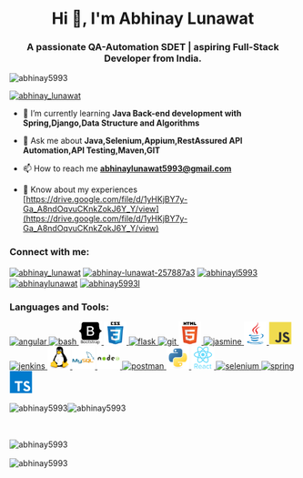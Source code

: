 <h1 align="center">Hi 👋, I'm Abhinay Lunawat</h1>
<h3 align="center">A passionate QA-Automation SDET | aspiring Full-Stack Developer from India.</h3>

<p align="left"> <img src="https://komarev.com/ghpvc/?username=abhinay5993&label=Profile%20views&color=0e75b6&style=flat" alt="abhinay5993" /> </p>

<p align="left"> <a href="https://twitter.com/abhinay_lunawat" target="blank"><img src="https://img.shields.io/twitter/follow/abhinay_lunawat?logo=twitter&style=for-the-badge" alt="abhinay_lunawat" /></a> </p>

- 🌱 I’m currently learning **Java Back-end development with Spring,Django,Data Structure and Algorithms**

- 💬 Ask me about **Java,Selenium,Appium,RestAssured API Automation,API Testing,Maven,GIT**

- 📫 How to reach me **abhinaylunawat5993@gmail.com**

- 📄 Know about my experiences [https://drive.google.com/file/d/1yHKjBY7y-Ga_A8ndOqvuCKnkZokJ6Y_Y/view](https://drive.google.com/file/d/1yHKjBY7y-Ga_A8ndOqvuCKnkZokJ6Y_Y/view)

<h3 align="left">Connect with me:</h3>
<p align="left">
<a href="https://twitter.com/abhinay_lunawat" target="blank"><img align="center" src="https://raw.githubusercontent.com/rahuldkjain/github-profile-readme-generator/master/src/images/icons/Social/twitter.svg" alt="abhinay_lunawat" height="30" width="40" /></a>
<a href="https://linkedin.com/in/abhinay-lunawat-257887a3" target="blank"><img align="center" src="https://raw.githubusercontent.com/rahuldkjain/github-profile-readme-generator/master/src/images/icons/Social/linked-in-alt.svg" alt="abhinay-lunawat-257887a3" height="30" width="40" /></a>
<a href="https://fb.com/abhinayl5993" target="blank"><img align="center" src="https://raw.githubusercontent.com/rahuldkjain/github-profile-readme-generator/master/src/images/icons/Social/facebook.svg" alt="abhinayl5993" height="30" width="40" /></a>
<a href="https://auth.geeksforgeeks.org/user/abhinaylcode5993gfg" target="blank"><img align="center" src="https://raw.githubusercontent.com/rahuldkjain/github-profile-readme-generator/master/src/images/icons/Social/geeks-for-geeks.svg" alt="abhinaylunawat" height="30" width="40" /></a>
<a href="https://discord.gg/abhinay5993l" target="blank"><img align="center" src="https://raw.githubusercontent.com/rahuldkjain/github-profile-readme-generator/master/src/images/icons/Social/discord.svg" alt="abhinay5993l" height="30" width="40" /></a>
</p>

<h3 align="left">Languages and Tools:</h3>
<p align="left"> <a href="https://angular.io" target="_blank" rel="noreferrer"> <img src="https://angular.io/assets/images/logos/angular/angular.svg" alt="angular" width="40" height="40"/> </a> <a href="https://angular.io" target="_blank" rel="noreferrer"></a> <a href="https://www.gnu.org/software/bash/" target="_blank" rel="noreferrer"> <img src="https://www.vectorlogo.zone/logos/gnu_bash/gnu_bash-icon.svg" alt="bash" width="40" height="40"/> </a> <a href="https://getbootstrap.com" target="_blank" rel="noreferrer"> <img src="https://raw.githubusercontent.com/devicons/devicon/master/icons/bootstrap/bootstrap-plain-wordmark.svg" alt="bootstrap" width="40" height="40"/> </a> <a href="https://www.w3schools.com/css/" target="_blank" rel="noreferrer"> <img src="https://raw.githubusercontent.com/devicons/devicon/master/icons/css3/css3-original-wordmark.svg" alt="css3" width="40" height="40"/> </a> <a href="https://flask.palletsprojects.com/" target="_blank" rel="noreferrer"> <img src="https://www.vectorlogo.zone/logos/pocoo_flask/pocoo_flask-icon.svg" alt="flask" width="40" height="40"/> </a> <a href="https://git-scm.com/" target="_blank" rel="noreferrer"> <img src="https://www.vectorlogo.zone/logos/git-scm/git-scm-icon.svg" alt="git" width="40" height="40"/> </a> <a href="https://www.w3.org/html/" target="_blank" rel="noreferrer"> <img src="https://raw.githubusercontent.com/devicons/devicon/master/icons/html5/html5-original-wordmark.svg" alt="html5" width="40" height="40"/> </a> <a href="https://jasmine.github.io/" target="_blank" rel="noreferrer"> <img src="https://www.vectorlogo.zone/logos/jasmine/jasmine-icon.svg" alt="jasmine" width="40" height="40"/> </a> <a href="https://www.java.com" target="_blank" rel="noreferrer"> <img src="https://raw.githubusercontent.com/devicons/devicon/master/icons/java/java-original.svg" alt="java" width="40" height="40"/> </a> <a href="https://developer.mozilla.org/en-US/docs/Web/JavaScript" target="_blank" rel="noreferrer"> <img src="https://raw.githubusercontent.com/devicons/devicon/master/icons/javascript/javascript-original.svg" alt="javascript" width="40" height="40"/> </a> <a href="https://www.jenkins.io" target="_blank" rel="noreferrer"> <img src="https://www.vectorlogo.zone/logos/jenkins/jenkins-icon.svg" alt="jenkins" width="40" height="40"/> </a> <a href="https://www.linux.org/" target="_blank" rel="noreferrer"> <img src="https://raw.githubusercontent.com/devicons/devicon/master/icons/linux/linux-original.svg" alt="linux" width="40" height="40"/> </a> <a href="https://www.mysql.com/" target="_blank" rel="noreferrer"> <img src="https://raw.githubusercontent.com/devicons/devicon/master/icons/mysql/mysql-original-wordmark.svg" alt="mysql" width="40" height="40"/> </a> <a href="https://nodejs.org" target="_blank" rel="noreferrer"> <img src="https://raw.githubusercontent.com/devicons/devicon/master/icons/nodejs/nodejs-original-wordmark.svg" alt="nodejs" width="40" height="40"/> </a> <a href="https://postman.com" target="_blank" rel="noreferrer"> <img src="https://www.vectorlogo.zone/logos/getpostman/getpostman-icon.svg" alt="postman" width="40" height="40"/> </a> <a href="https://www.python.org" target="_blank" rel="noreferrer"> <img src="https://raw.githubusercontent.com/devicons/devicon/master/icons/python/python-original.svg" alt="python" width="40" height="40"/> </a> <a href="https://reactjs.org/" target="_blank" rel="noreferrer"> <img src="https://raw.githubusercontent.com/devicons/devicon/master/icons/react/react-original-wordmark.svg" alt="react" width="40" height="40"/> </a> <a href="https://www.selenium.dev" target="_blank" rel="noreferrer"> <img src="https://raw.githubusercontent.com/detain/svg-logos/780f25886640cef088af994181646db2f6b1a3f8/svg/selenium-logo.svg" alt="selenium" width="40" height="40"/> </a> <a href="https://spring.io/" target="_blank" rel="noreferrer"> <img src="https://www.vectorlogo.zone/logos/springio/springio-icon.svg" alt="spring" width="40" height="40"/> </a> <a href="https://www.typescriptlang.org/" target="_blank" rel="noreferrer"> <img src="https://raw.githubusercontent.com/devicons/devicon/master/icons/typescript/typescript-original.svg" alt="typescript" width="40" height="40"/> </a> </p>
<p><img align="left" src="https://github-readme-stats.vercel.app/api/top-langs?username=abhinay5993&show_icons=true&locale=en&layout=compact" alt="abhinay5993" /></p>
<p>&nbsp;<img align="left" src="https://github-readme-stats.vercel.app/api?username=abhinay5993&&show_icons=true&title_color=ffffff&icon_color=bb2acf&text_color=daf7dc&bg_color=151515" alt="abhinay5993" /></p>
&nbsp;&nbsp;&nbsp;<p><img align="center" src="https://github-readme-streak-stats.herokuapp.com/?user=abhinay5993&" alt="abhinay5993" /></p>
<p><img align="center" src="https://github-readme-activity-graph.vercel.app/graph?username=abhinay5993&theme=dracula" alt="abhinay5993" /></p>
